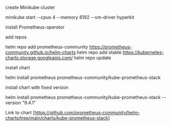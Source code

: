 create Minikube cluster

minikube start --cpus 4 --memory 8192 --vm-driver hyperkit



install Prometheus-operator

add repos

helm repo add prometheus-community https://prometheus-community.github.io/helm-charts
helm repo add stable https://kubernetes-charts.storage.googleapis.com/
helm repo update



install chart

helm install prometheus prometheus-community/kube-prometheus-stack



install chart with fixed version

helm install prometheus prometheus-community/kube-prometheus-stack --version "9.4.1"



Link to chart
[https://github.com/prometheus-community/helm-charts/tree/main/charts/kube-prometheus-stack]